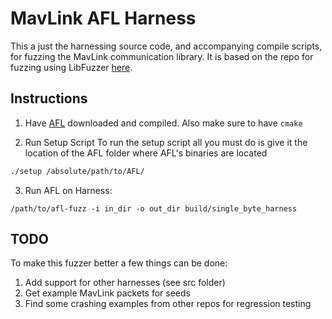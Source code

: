 # MavLink AFL Harness
This a just the harnessing source code, and accompanying compile scripts, for
fuzzing the MavLink communication library. It is based on the repo for fuzzing
using LibFuzzer [here](https://github.com/Auterion/mavlink-fuzz-testing). 

## Instructions

1. Have [AFL](https://github.com/google/AFL) downloaded and compiled. Also make
   sure to have `cmake`

2. Run Setup Script
To run the setup script all you must do is give it the location of the AFL
folder where AFL's binaries are located
```bash
./setup /absolute/path/to/AFL/
```

3. Run AFL on Harness:
```
/path/to/afl-fuzz -i in_dir -o out_dir build/single_byte_harness
```

## TODO
To make this fuzzer better a few things can be done:
1. Add support for other harnesses (see src folder)
2. Get example MavLink packets for seeds
3. Find some crashing examples from other repos for regression testing

